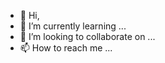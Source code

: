- 👋 Hi,
- 🌱 I’m currently learning ...
- 💞️ I’m looking to collaborate on ...
- 📫 How to reach me ...

<!---
kenlance/kenlance is a ✨ special ✨ repository because its `README.md` (this file) appears on your GitHub profile.
You can click the Preview link to take a look at your changes.
--->
